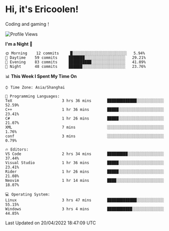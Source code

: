 # Hi, it's Ericoolen!
Coding and gaming！

<!--START_SECTION:waka-->
![Profile Views](http://img.shields.io/badge/Profile%20Views-2-blue)

**I'm a Night 🦉** 

```text
🌞 Morning    12 commits     █░░░░░░░░░░░░░░░░░░░░░░░░   5.94% 
🌆 Daytime    59 commits     ███████░░░░░░░░░░░░░░░░░░   29.21% 
🌃 Evening    83 commits     ██████████░░░░░░░░░░░░░░░   41.09% 
🌙 Night      48 commits     ██████░░░░░░░░░░░░░░░░░░░   23.76%

```


📊 **This Week I Spent My Time On** 

```text
⌚︎ Time Zone: Asia/Shanghai

💬 Programming Languages: 
TeX                      3 hrs 36 mins       █████████████░░░░░░░░░░░░   52.59% 
C++                      1 hr 36 mins        █████░░░░░░░░░░░░░░░░░░░░   23.41% 
C#                       1 hr 26 mins        █████░░░░░░░░░░░░░░░░░░░░   21.07% 
XML                      7 mins              ░░░░░░░░░░░░░░░░░░░░░░░░░   1.76% 
conf                     3 mins              ░░░░░░░░░░░░░░░░░░░░░░░░░   0.79%

🔥 Editors: 
VS Code                  2 hrs 34 mins       █████████░░░░░░░░░░░░░░░░   37.44% 
Visual Studio            1 hr 36 mins        █████░░░░░░░░░░░░░░░░░░░░   23.41% 
Rider                    1 hr 26 mins        █████░░░░░░░░░░░░░░░░░░░░   21.08% 
Neovim                   1 hr 14 mins        ████░░░░░░░░░░░░░░░░░░░░░   18.07%

💻 Operating System: 
Linux                    3 hrs 47 mins       █████████████░░░░░░░░░░░░   55.15% 
Windows                  3 hrs 4 mins        ███████████░░░░░░░░░░░░░░   44.85%

```


 Last Updated on 20/04/2022 18:47:09 UTC
<!--END_SECTION:waka-->

